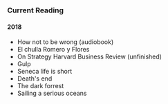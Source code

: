 ### Current Reading
#### 2018 
- How not to be wrong (audiobook)
- El chulla Romero y Flores
- On Strategy Harvard Business Review (unfinished)
- Gulp
- Seneca life is short
- Death's end
- The dark forrest 
- Sailing a serious oceans
